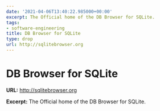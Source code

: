 ```yaml
---
date: '2021-04-06T13:40:22.985000+00:00'
excerpt: The Official home of the DB Browser for SQLite.
tags:
- software-engineering
title: DB Browser for SQLite
type: drop
url: http://sqlitebrowser.org
---
```


# DB Browser for SQLite

**URL:** http://sqlitebrowser.org

**Excerpt:** The Official home of the DB Browser for SQLite.
